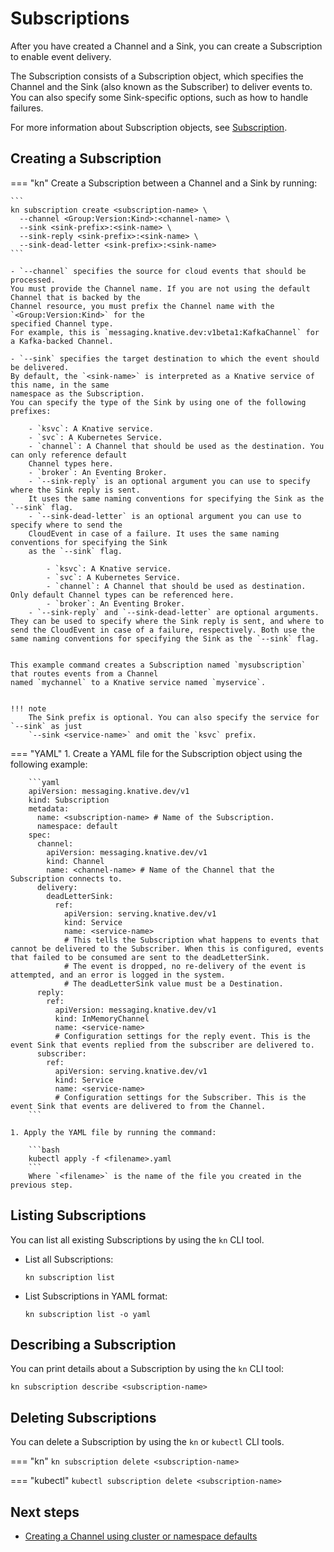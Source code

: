 # Subscriptions

After you have created a Channel and a Sink, you can create a Subscription to enable event delivery.

The Subscription consists of a Subscription object, which specifies the Channel and the Sink (also
known as the Subscriber) to deliver events to. You can also specify some Sink-specific options, such
as how to handle failures.

For more information about Subscription objects, see
[Subscription](https://knative.dev/docs/reference/api/eventing-api/#messaging.knative.dev/v1.Subscription).

## Creating a Subscription


=== "kn"
    Create a Subscription between a Channel and a Sink by running:

    ```
    kn subscription create <subscription-name> \
      --channel <Group:Version:Kind>:<channel-name> \
      --sink <sink-prefix>:<sink-name> \
      --sink-reply <sink-prefix>:<sink-name> \
      --sink-dead-letter <sink-prefix>:<sink-name>
    ```

    - `--channel` specifies the source for cloud events that should be processed.
    You must provide the Channel name. If you are not using the default Channel that is backed by the
    Channel resource, you must prefix the Channel name with the `<Group:Version:Kind>` for the
    specified Channel type.
    For example, this is `messaging.knative.dev:v1beta1:KafkaChannel` for a Kafka-backed Channel.

    - `--sink` specifies the target destination to which the event should be delivered.
    By default, the `<sink-name>` is interpreted as a Knative service of this name, in the same
    namespace as the Subscription.
    You can specify the type of the Sink by using one of the following prefixes:

        - `ksvc`: A Knative service.
        - `svc`: A Kubernetes Service.
        - `channel`: A Channel that should be used as the destination. You can only reference default
        Channel types here.
        - `broker`: An Eventing Broker.
        - `--sink-reply` is an optional argument you can use to specify where the Sink reply is sent.
        It uses the same naming conventions for specifying the Sink as the `--sink` flag.
        - `--sink-dead-letter` is an optional argument you can use to specify where to send the
        CloudEvent in case of a failure. It uses the same naming conventions for specifying the Sink
        as the `--sink` flag.

            - `ksvc`: A Knative service.
            - `svc`: A Kubernetes Service.
            - `channel`: A Channel that should be used as destination. Only default Channel types can be referenced here.
            - `broker`: An Eventing Broker.
        - `--sink-reply` and `--sink-dead-letter` are optional arguments. They can be used to specify where the Sink reply is sent, and where to send the CloudEvent in case of a failure, respectively. Both use the same naming conventions for specifying the Sink as the `--sink` flag.


    This example command creates a Subscription named `mysubscription` that routes events from a Channel
    named `mychannel` to a Knative service named `myservice`.


    !!! note
        The Sink prefix is optional. You can also specify the service for `--sink` as just
        `--sink <service-name>` and omit the `ksvc` prefix.


=== "YAML"
    1. Create a YAML file for the Subscription object using the following example:

        ```yaml
        apiVersion: messaging.knative.dev/v1
        kind: Subscription
        metadata:
          name: <subscription-name> # Name of the Subscription.
          namespace: default
        spec:
          channel:
            apiVersion: messaging.knative.dev/v1
            kind: Channel
            name: <channel-name> # Name of the Channel that the Subscription connects to.
          delivery:
            deadLetterSink:
              ref:
                apiVersion: serving.knative.dev/v1
                kind: Service
                name: <service-name>
                # This tells the Subscription what happens to events that cannot be delivered to the Subscriber. When this is configured, events that failed to be consumed are sent to the deadLetterSink.
                # The event is dropped, no re-delivery of the event is attempted, and an error is logged in the system.
                # The deadLetterSink value must be a Destination.
          reply:
            ref:
              apiVersion: messaging.knative.dev/v1
              kind: InMemoryChannel
              name: <service-name>
              # Configuration settings for the reply event. This is the event Sink that events replied from the subscriber are delivered to.
          subscriber:
            ref:
              apiVersion: serving.knative.dev/v1
              kind: Service
              name: <service-name>
              # Configuration settings for the Subscriber. This is the event Sink that events are delivered to from the Channel.
        ```

    1. Apply the YAML file by running the command:

        ```bash
        kubectl apply -f <filename>.yaml
        ```
        Where `<filename>` is the name of the file you created in the previous step.


## Listing Subscriptions

You can list all existing Subscriptions by using the `kn` CLI tool.

- List all Subscriptions:

    ```
    kn subscription list
    ```

- List Subscriptions in YAML format:

    ```
    kn subscription list -o yaml
    ```

## Describing a Subscription

You can print details about a Subscription by using the `kn` CLI tool:

```
kn subscription describe <subscription-name>
```
<!--TODO: Add an example command and output-->
<!--TODO: Add details for kn Subscription update - existing generated docs weren't clear enough, need better explained examples-->

## Deleting Subscriptions

You can delete a Subscription by using the `kn` or `kubectl` CLI tools.

=== "kn"
    ```
    kn subscription delete <subscription-name>
    ```


=== "kubectl"
    ```
    kubectl subscription delete <subscription-name>
    ```

## Next steps

- [Creating a Channel using cluster or namespace defaults](create-default-channel.md)
